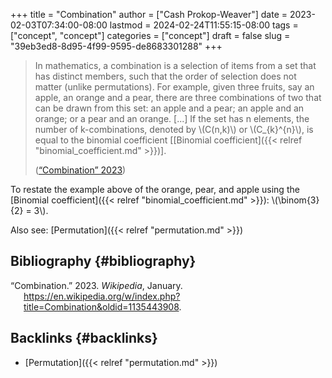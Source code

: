 +++
title = "Combination"
author = ["Cash Prokop-Weaver"]
date = 2023-02-03T07:34:00-08:00
lastmod = 2024-02-24T11:55:15-08:00
tags = ["concept", "concept"]
categories = ["concept"]
draft = false
slug = "39eb3ed8-8d95-4f99-9595-de8683301288"
+++

> In mathematics, a combination is a selection of items from a set that has distinct members, such that the order of selection does not matter (unlike permutations). For example, given three fruits, say an apple, an orange and a pear, there are three combinations of two that can be drawn from this set: an apple and a pear; an apple and an orange; or a pear and an orange. [...] If the set has n elements, the number of k-combinations, denoted by \\(C(n,k)\\) or \\(C\_{k}^{n}\\), is equal to the binomial coefficient [[Binomial coefficient]({{< relref "binomial_coefficient.md" >}})].
>
> (<a href="#citeproc_bib_item_1">“Combination” 2023</a>)

To restate the example above of the orange, pear, and apple using the [Binomial coefficient]({{< relref "binomial_coefficient.md" >}}): \\(\binom{3}{2} = 3\\).

Also see: [Permutation]({{< relref "permutation.md" >}})


## Bibliography {#bibliography}

<style>.csl-entry{text-indent: -1.5em; margin-left: 1.5em;}</style><div class="csl-bib-body">
  <div class="csl-entry"><a id="citeproc_bib_item_1"></a>“Combination.” 2023. <i>Wikipedia</i>, January. <a href="https://en.wikipedia.org/w/index.php?title=Combination&oldid=1135443908">https://en.wikipedia.org/w/index.php?title=Combination&#38;oldid=1135443908</a>.</div>
</div>


## Backlinks {#backlinks}

-   [Permutation]({{< relref "permutation.md" >}})
